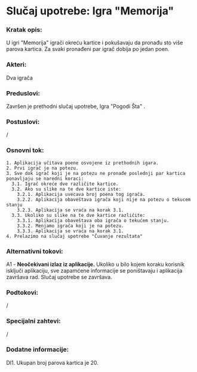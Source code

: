 # Slučaj upotrebe: Igra "Memorija"

  

### Kratak opis:

U igri "Memorija" igrači okreću kartice i pokušavaju da pronađu sto više parova kartica. Za svaki pronađeni par igrač dobija po jedan poen.
  

### Akteri:

Dva igrača

### Preduslovi:

Završen je prethodni slučaj upotrebe, Igra "Pogodi Šta" .
  
### Postuslovi:

/

### Osnovni tok:

    1. Aplikacija učitava poene osvojene iz prethodnih igara.
    2. Prvi igrač je na potezu.
    3. Sve dok igrač koji je na potezu ne pronađe poslednji par kartica ponavljaju se naredni koraci:
      3.1. Igrač okreće dve različite kartice.
      3.2. Ako su slike na te dve kartice iste:
        3.2.1. Aplikacija uvecava broj poena tog igrača.
        3.2.2. Aplikacija obaveštava igrača koji nije na potezu o tekucem stanju
        3.2.3. Aplikacija se vraća na korak 3.1.
      3.3. Ukoliko su slike na te dve kartice različite:
        3.3.1. Aplikacija obaveštava oba igrača o tekućem stanju.
        3.3.2. Menjamo igrača koji je na potezu.
        3.3.3. Aplikacija se vraća na korak 3.1.
    4. Prelazimo na slučaj upotrebe "Čuvanje rezultata"
  

### Alternativni tokovi:

A1 - **Neočekivani izlaz iz aplikacije.** Ukoliko u bilo kojem koraku korisnik isključi aplikaciju,
sve zapamćene informacije se poništavaju i aplikacija završava rad.
Slučaj upotrebe se završava.

### Podtokovi:

/

### Specijalni zahtevi:

/
  

### Dodatne informacije:

DI1. Ukupan broj parova kartica je 20.
